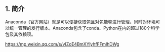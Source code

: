 ## 1. 简介

Anaconda（官方网站）就是可以便捷获取包且对包能够进行管理，同时对环境可以统一管理的发行版本。Anaconda包含了conda、Python在内的超过180个科学包及其依赖项。


https://mp.weixin.qq.com/s/vIZoE4BmXYlyhfFFmlhDWg
